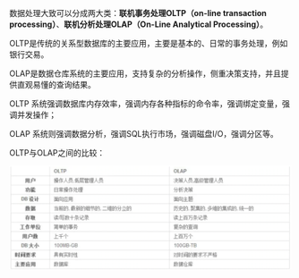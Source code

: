 数据处理大致可以分成两大类：**联机事务处理OLTP（on-line transaction processing）**、**联机分析处理OLAP（On-Line Analytical Processing）**。



OLTP是传统的关系型数据库的主要应用，主要是基本的、日常的事务处理，例如银行交易。

OLAP是数据仓库系统的主要应用，支持复杂的分析操作，侧重决策支持，并且提供直观易懂的查询结果。



OLTP 系统强调数据库内存效率，强调内存各种指标的命令率，强调绑定变量，强调并发操作；

OLAP 系统则强调数据分析，强调SQL执行市场，强调磁盘I/O，强调分区等。



OLTP与OLAP之间的比较：

<img src="../all_images/image-20230214151048660.png" style="zoom:50%" />

